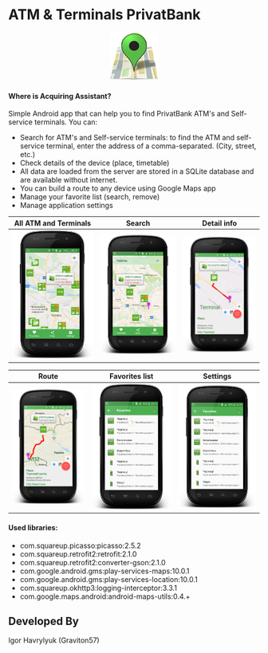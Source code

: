 # ATM & Terminals PrivatBank

<p align="center">
  <img src="screenshot/logo.png" >
</p>

#### Where is Acquiring Assistant?
Simple Android app that can help you to find PrivatBank ATM's and Self-service terminals.
You can:
  - Search for ATM's and Self-service terminals: to find the ATM and self-service terminal, enter the address of a comma-separated. (City, street, etc.)
  - Check details of the device (place, timetable)
  - All data are loaded from the server are stored in a SQLite database and are available without internet.
  - You can build a route to any device using Google Maps app
  - Manage your favorite list (search, remove)
  - Manage application settings


All ATM and Terminals|Search | Detail info
-------------|----------------- | -------------
![alt text](screenshot/activity0.png "Main")  | ![alt text](screenshot/activity1.png "Search") | ![alt text](screenshot/activity2.png "Detail")


Route|Favorites list | Settings
-------------|----------------- | -------------
![alt text](screenshot/activity3.png "Route")  | ![alt text](screenshot/activity4.png "Favorites") | ![alt text](screenshot/activity4.png "Setting")



#### Used libraries:
* com.squareup.picasso:picasso:2.5.2
* com.squareup.retrofit2:retrofit:2.1.0
* com.squareup.retrofit2:converter-gson:2.1.0
* com.google.android.gms:play-services-maps:10.0.1
* com.google.android.gms:play-services-location:10.0.1
* com.squareup.okhttp3:logging-interceptor:3.3.1
* com.google.maps.android:android-maps-utils:0.4.+

Developed By
-------
Igor Havrylyuk (Graviton57)

[1]: https://github.com/graviton57/privatbank.git
